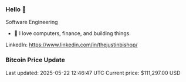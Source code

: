 ### Hello 🤙  

Software Engineering

- 🔭 I love computers, finance, and building things.
  
LinkedIn: https://www.linkedin.com/in/thejustinbishop/  































































































































































































































































































































































### Bitcoin Price Update
Last updated: 2025-05-22 12:46:47 UTC
Current price: $111,297.00 USD
